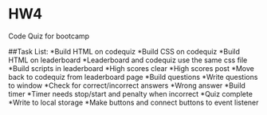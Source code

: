 # HW4
Code Quiz for bootcamp

##Task List:
*Build HTML on codequiz
*Build CSS on codequiz
*Build HTML on leaderboard
*Leaderboard and codequiz use the same css file
*Build scripts in leaderboard
*High scores clear
*High scores post
*Move back to codequiz from leaderboard page
*Build questions 
*Write questions to window
*Check for correct/incorrect answers
*Wrong answer
*Build timer
*Timer needs stop/start and penalty when incorrect
*Quiz complete
*Write to local storage
*Make buttons and connect buttons to event listener

